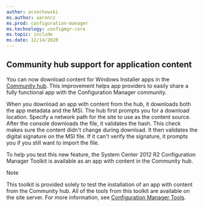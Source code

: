 ```yaml
---
author: aczechowski
ms.author: aaroncz
ms.prod: configuration-manager
ms.technology: configmgr-core
ms.topic: include
ms.date: 12/14/2020
---
```


## <a name="bkmk_hubapp"></a> Community hub support for application content

<!--7983035-->

You can now download content for Windows Installer apps in the [Community hub](../../../../servers/manage/community-hub.md). This improvement helps app providers to easily share a fully functional app with the Configuration Manager community.

When you download an app with content from the hub, it downloads both the app metadata and the MSI. The hub first prompts you for a download location. Specify a network path for the site to use as the content source. After the console downloads the file, it validates the hash. This check makes sure the content didn't change during download. It then validates the digital signature on the MSI file. If it can't verify the signature, it prompts you if you still want to import the file.

To help you test this new feature, the System Center 2012 R2 Configuration Manager Toolkit is available as an app with content in the Community hub.

> [!NOTE]
> This toolkit is provided solely to test the installation of an app with content from the Community hub. All of the tools from this toolkit are available on the site server. For more information, see [Configuration Manager Tools](../../../../support/tools.md).
